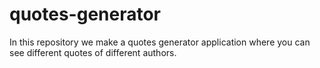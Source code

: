 # quotes-generator
In this repository we make a quotes generator application where you can see different quotes of different authors.
